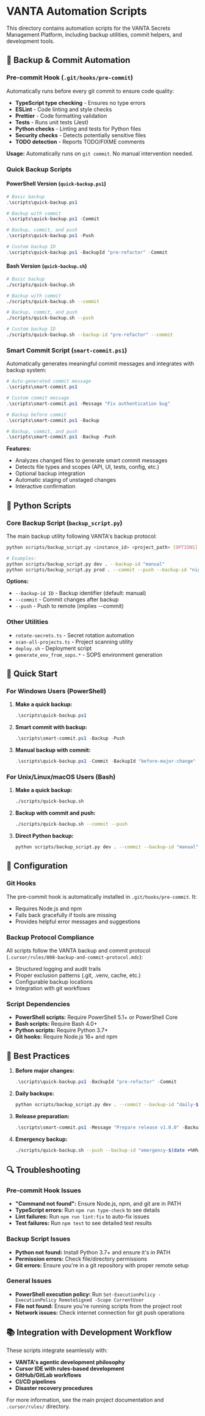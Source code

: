 # VANTA Automation Scripts

This directory contains automation scripts for the VANTA Secrets Management Platform, including backup utilities, commit helpers, and development tools.

## 🔄 Backup & Commit Automation

### Pre-commit Hook (`.git/hooks/pre-commit`)

Automatically runs before every git commit to ensure code quality:

- **TypeScript type checking** - Ensures no type errors
- **ESLint** - Code linting and style checks
- **Prettier** - Code formatting validation
- **Tests** - Runs unit tests (Jest)
- **Python checks** - Linting and tests for Python files
- **Security checks** - Detects potentially sensitive files
- **TODO detection** - Reports TODO/FIXME comments

**Usage:** Automatically runs on `git commit`. No manual intervention needed.

### Quick Backup Scripts

#### PowerShell Version (`quick-backup.ps1`)

```powershell
# Basic backup
.\scripts\quick-backup.ps1

# Backup with commit
.\scripts\quick-backup.ps1 -Commit

# Backup, commit, and push
.\scripts\quick-backup.ps1 -Push

# Custom backup ID
.\scripts\quick-backup.ps1 -BackupId "pre-refactor" -Commit
```

#### Bash Version (`quick-backup.sh`)

```bash
# Basic backup
./scripts/quick-backup.sh

# Backup with commit
./scripts/quick-backup.sh --commit

# Backup, commit, and push
./scripts/quick-backup.sh --push

# Custom backup ID
./scripts/quick-backup.sh --backup-id "pre-refactor" --commit
```

### Smart Commit Script (`smart-commit.ps1`)

Automatically generates meaningful commit messages and integrates with backup system:

```powershell
# Auto-generated commit message
.\scripts\smart-commit.ps1

# Custom commit message
.\scripts\smart-commit.ps1 -Message "Fix authentication bug"

# Backup before commit
.\scripts\smart-commit.ps1 -Backup

# Backup, commit, and push
.\scripts\smart-commit.ps1 -Backup -Push
```

**Features:**
- Analyzes changed files to generate smart commit messages
- Detects file types and scopes (API, UI, tests, config, etc.)
- Optional backup integration
- Automatic staging of unstaged changes
- Interactive confirmation

## 🐍 Python Scripts

### Core Backup Script (`backup_script.py`)

The main backup utility following VANTA's backup protocol:

```bash
python scripts/backup_script.py <instance_id> <project_path> [OPTIONS]

# Examples:
python scripts/backup_script.py dev . --backup-id "manual"
python scripts/backup_script.py prod . --commit --push --backup-id "nightly"
```

**Options:**
- `--backup-id ID` - Backup identifier (default: manual)
- `--commit` - Commit changes after backup
- `--push` - Push to remote (implies --commit)

### Other Utilities

- `rotate-secrets.ts` - Secret rotation automation
- `scan-all-projects.ts` - Project scanning utility
- `deploy.sh` - Deployment script
- `generate_env_from_sops.*` - SOPS environment generation

## 🚀 Quick Start

### For Windows Users (PowerShell)

1. **Make a quick backup:**
   ```powershell
   .\scripts\quick-backup.ps1
   ```

2. **Smart commit with backup:**
   ```powershell
   .\scripts\smart-commit.ps1 -Backup -Push
   ```

3. **Manual backup with commit:**
   ```powershell
   .\scripts\quick-backup.ps1 -Commit -BackupId "before-major-change"
   ```

### For Unix/Linux/macOS Users (Bash)

1. **Make a quick backup:**
   ```bash
   ./scripts/quick-backup.sh
   ```

2. **Backup with commit and push:**
   ```bash
   ./scripts/quick-backup.sh --commit --push
   ```

3. **Direct Python backup:**
   ```bash
   python scripts/backup_script.py dev . --commit --backup-id "manual"
   ```

## 🔧 Configuration

### Git Hooks

The pre-commit hook is automatically installed in `.git/hooks/pre-commit`. It:
- Requires Node.js and npm
- Falls back gracefully if tools are missing
- Provides helpful error messages and suggestions

### Backup Protocol Compliance

All scripts follow the VANTA backup and commit protocol (`.cursor/rules/008-backup-and-commit-protocol.mdc`):
- Structured logging and audit trails
- Proper exclusion patterns (.git, .venv, cache, etc.)
- Configurable backup locations
- Integration with git workflows

### Script Dependencies

- **PowerShell scripts:** Require PowerShell 5.1+ or PowerShell Core
- **Bash scripts:** Require Bash 4.0+
- **Python scripts:** Require Python 3.7+
- **Git hooks:** Require Node.js 16+ and npm

## 📝 Best Practices

1. **Before major changes:**
   ```powershell
   .\scripts\quick-backup.ps1 -BackupId "pre-refactor" -Commit
   ```

2. **Daily backups:**
   ```bash
   python scripts/backup_script.py dev . --commit --backup-id "daily-$(date +%Y%m%d)"
   ```

3. **Release preparation:**
   ```powershell
   .\scripts\smart-commit.ps1 -Message "Prepare release v1.0.0" -Backup -Push
   ```

4. **Emergency backup:**
   ```bash
   ./scripts/quick-backup.sh --push --backup-id "emergency-$(date +%H%M%S)"
   ```

## 🔍 Troubleshooting

### Pre-commit Hook Issues

- **"Command not found":** Ensure Node.js, npm, and git are in PATH
- **TypeScript errors:** Run `npm run type-check` to see details
- **Lint failures:** Run `npm run lint:fix` to auto-fix issues
- **Test failures:** Run `npm test` to see detailed test results

### Backup Script Issues

- **Python not found:** Install Python 3.7+ and ensure it's in PATH
- **Permission errors:** Check file/directory permissions
- **Git errors:** Ensure you're in a git repository with proper remote setup

### General Issues

- **PowerShell execution policy:** Run `Set-ExecutionPolicy -ExecutionPolicy RemoteSigned -Scope CurrentUser`
- **File not found:** Ensure you're running scripts from the project root
- **Network issues:** Check internet connection for git push operations

## 📚 Integration with Development Workflow

These scripts integrate seamlessly with:
- **VANTA's agentic development philosophy**
- **Cursor IDE with rules-based development**
- **GitHub/GitLab workflows**
- **CI/CD pipelines**
- **Disaster recovery procedures**

For more information, see the main project documentation and `.cursor/rules/` directory. 